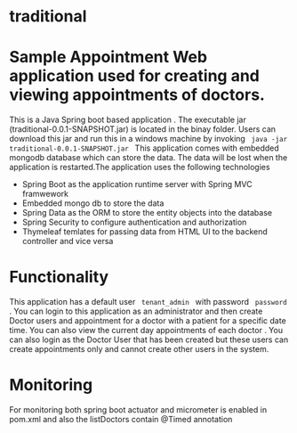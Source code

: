 # traditional
#  Sample Appointment Web application used for creating and viewing appointments of doctors.
This is a Java Spring boot based application . The executable jar (traditional-0.0.1-SNAPSHOT.jar) is located in the binay folder. Users can download this jar and run this in a windows machine by invoking 
<code> java -jar traditional-0.0.1-SNAPSHOT.jar </code> 
 This application comes with embedded mongodb database which can store the data. The data will be lost when the application is restarted.The application uses the following technologies
 <ul>
  <li> Spring Boot as the application runtime server with Spring MVC framwework</li>
   <li> Embedded mongo db to store the data</li>
  <li> Spring Data as the ORM to store the entity objects into the database </li>
  <li> Spring Security to configure authentication and authorization </li>
  <li> Thymeleaf temlates for passing data from HTML UI to the backend controller and vice versa </li>
  </ul>
  
  # Functionality
  This application has a default user <code> tenant_admin </code> with password <code> password </code> . You can login to this application as an administrator and then create Doctor users and appointment for a doctor with a patient for a specific date time. You can also view the current day appointments of each doctor . You can also login as the Doctor User that has been created but these users can create appointments only and cannot create other users in the system.
  
  
  # Monitoring
  For monitoring both spring boot actuator and micrometer is enabled in pom.xml and also the listDoctors contain @Timed annotation
